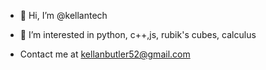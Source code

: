 - 👋 Hi, I’m @kellantech
- 👀 I’m interested in python, c++,js, rubik's cubes, calculus

- Contact me at kellanbutler52@gmail.com
